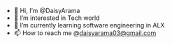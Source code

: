 - 👋 Hi, I’m @DaisyArama
- 👀 I’m interested in  Tech world
- 🌱 I’m currently learning software engineering in ALX
- 📫 How to reach me @daisyarama03@gmail.com

<!---
DaisyAram/DaisyAram is a ✨ special ✨ repository because its `README.md` (this file) appears on your GitHub profile.
You can click the Preview link to take a look at your changes.
--->
